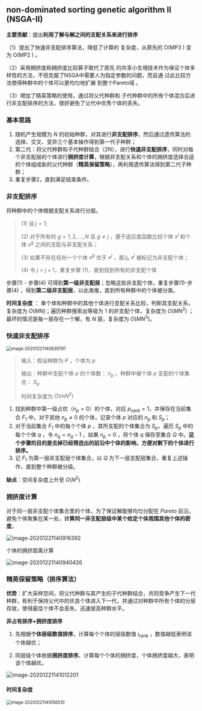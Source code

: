 ## non-dominated sorting genetic algorithm II (NSGA-II)

**主要贡献**：提出**利用了解与解之间的支配关系来进行排序**

（1）提出了快速非支配排序算法，降低了计算的 复杂度，从原先的 O(MP3 ) 变为 O(MP2 ) 。 

（2）采用拥挤度和拥挤度比较算子取代了原先 的共享小生境技术作为保证个体多样性的方法，不但克服了NSGA中需要人为指定参数的问题，而且通 过此比较方法使得种群中的个体可以更均匀地扩展 到整个Pareto域 。 

（3）增加了精英策略的使用，通过将父代种群和 子代种群中的所有个体混合后进行非支配排序的方法，很好避免了父代中优秀个体的丢失。

### 基本思路

1. 随机产生规模为 $N$ 的初始种群，对其进行**非支配排序**，然后通过遗传算法的选择、交叉、变异三个基本操作得到第一代子种群；
2. 第二代：将父代种群和子代种群结合（2N），进行**快速非支配排序**，同时对每个非支配层的个体进行**拥挤度计算**，根据非支配关系和个体的拥挤度选择合适的个体组成新的父代种群（**精英保留策略**），再利用遗传算法得到第二代子种群；
3. 重复步骤2，直到满足结束条件。



### 非支配排序

将种群中的个体根据支配关系进行分层。

> (1) 设 $j=1$;
>
> (2) 对于所有的 $g=1,2,...,N$ 且 $g \neq j$ ，基于适应度函数比较个体 $x^j$ 和个体 $x^g$ 之间的支配与非支配关系；
>
> (3) 如果不存在任何一个个体 $x^g$  优于 $x^j$ ，那么 $x^j$ 被标记为非支配个体；
>
> (4) 令 $j = j+1$，重复步骤 (1)，直到找到所有的非支配个体

步骤(1) - 步骤(4) 可得到**第一级非支配层**；忽略这些非支配个体，重复步骤(1)-步骤(4) ，得到**第二级非支配层**，以此类推，直到所有种群中的个体被分类。

**时间复杂度** ： 单个体和种群中的其他个体进行支配关系比较，判断其支配关系，复杂度为 $O(MN)$；遍历种群搜索出等级为 1 的非支配个体，复杂度为 $O(MN^2)$ ；最坏的情况是每一层存在一个解，有 $N$ 层，复杂度为 $O(MN^3)$。



### 快速非支配排序

<img src="C:\Users\lambda\AppData\Roaming\Typora\typora-user-images\image-20201221140839797.png" alt="image-20201221140839797" style="zoom:80%;" />

> 输入：假设种群为 $P$ ，个体为 $p$
>
> 输出：种群中支配个体 $p$ 的个体数： $n_p$ ，种群中被个体 $p$ 支配的个体集合： $S_p$
>
> 时间复杂度为 $O(mN^2)$

1. 找到种群中第一级占优（$n_p = 0$）的个体，对应 $p_{rank} = 1$，并保存在当前集合 $F_1$ 中，对于其他 $n_p \neq 0$ 的个体，记录个体 $p$ 对应的 $n_p$ 和 $S_p$；
2. 对于当前集合 $F_1$ 中的每个个体 $p$ ，其所支配的个体集合为 $S_p$，遍历 $S_p$ 中的每个个体 $q$ ，令 $n_q = n_q - 1$ ，如果 $n_p = 0$ ，将个体 $q$ 保存至集合 $Q$ 中。**这个步骤的目的是去掉已经筛选出的前沿中个体的影响，方便对剩下的个体进行排序。**
3. 记 $F_1$ 为第一层非支配层个体集合，以 $Q$ 为下一层支配层集合，重复上述操作，直到整个种群被分级。

**缺点**：空间复杂度上升至 $O(N^2)$



### 拥挤度计算

对于同一层非支配个体集合里的个体，为了保证解能够均匀分配在 $Pareto$ 前沿，避免个体聚集在某一处，**计算同一非支配层级中某个给定个体周围其他个体的密度**。

![image-20201221140916392](D:%5CYP%5C%E7%A0%94%E7%A9%B6%5CGithub%5Cpaper_notes%5Cnotes%5Cimage-20201221140916392.png)

个体的拥挤距离计算

![image-20201221140940426](D:%5CYP%5C%E7%A0%94%E7%A9%B6%5CGithub%5Cpaper_notes%5Cnotes%5Cimage-20201221140940426.png)



### 精英保留策略（排序算法）

**优势**：扩大采样空间，将父代种群与其产生的子代种群结合，共同竞争产生下一代种群，有利于保持父代中的优良个体进入下一代，并通过对种群中所有个体的分层存放，使得最佳个体不会丢失，迅速提高种群水平。

**非占有排序+拥挤度排序**

1. 先根据**个体层级数值排序**。计算每个个体的层级数值 $i_{rank}$ ，数值越低表明该个体越优；

2. 同层级个体依据**拥挤度排序**。计算每个个体的拥挤度，个体拥挤度越大，表明该个体越优。

![image-20201221141012201](D:%5CYP%5C%E7%A0%94%E7%A9%B6%5CGithub%5Cpaper_notes%5Cnotes%5Cimage-20201221141012201.png)



#### 时间复杂度

<img src="C:\Users\lambda\AppData\Roaming\Typora\typora-user-images\image-20201221141056510.png" alt="image-20201221141056510" style="zoom:80%;" />